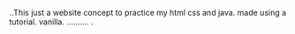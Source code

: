 ..This just a website concept to practice my html css and java. made using a tutorial. vanilla.
..........
.